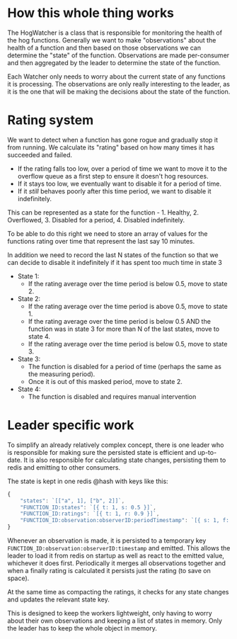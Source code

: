 # How this whole thing works

The HogWatcher is a class that is responsible for monitoring the health of the hog functions.
Generally we want to make "observations" about the health of a function and then based on those observations we can determine the "state" of the function.
Observations are made per-consumer and then aggregated by the leader to determine the state of the function.

Each Watcher only needs to worry about the current state of any functions it is processing. The observations are only really interesting to the leader, as it
is the one that will be making the decisions about the state of the function.

# Rating system

We want to detect when a function has gone rogue and gradually stop it from running.
We calculate its "rating" based on how many times it has succeeded and failed.

-   If the rating falls too low, over a period of time we want to move it to the overflow queue as a first step to ensure it doesn't hog resources.
-   If it stays too low, we eventually want to disable it for a period of time.
-   If it _still_ behaves poorly after this time period, we want to disable it indefinitely.

This can be represented as a state for the function - 1. Healthy, 2. Overflowed, 3. Disabled for a period, 4. Disabled indefinitely.

To be able to do this right we need to store an array of values for the functions rating over time that represent the last say 10 minutes.

In addition we need to record the last N states of the function so that we can decide to disable it indefinitely if it has spent too much time in state 3

-   State 1:
    -   If the rating average over the time period is below 0.5, move to state 2.
-   State 2:
    -   If the rating average over the time period is above 0.5, move to state 1.
    -   If the rating average over the time period is below 0.5 AND the function was in state 3 for more than N of the last states, move to state 4.
    -   If the rating average over the time period is below 0.5, move to state 3.
-   State 3:
    -   The function is disabled for a period of time (perhaps the same as the measuring period).
    -   Once it is out of this masked period, move to state 2.
-   State 4:
    -   The function is disabled and requires manual intervention

# Leader specific work

To simplify an already relatively complex concept, there is one leader who is responsible for making sure the persisted state is efficient and up-to-date.
It is also responsible for calculating state changes, persisting them to redis and emitting to other consumers.

The state is kept in one redis @hash with keys like this:

```js
{
    "states": `[["a", 1], ["b", 2]]`,
    "FUNCTION_ID:states": `[{ t: 1, s: 0.5 }]`,
    "FUNCTION_ID:ratings": `[{ t: 1, r: 0.9 }]`,
    "FUNCTION_ID:observation:observerID:periodTimestamp": `[{ s: 1, f: 2, as: 0, af: 1 }]`
}
```

Whenever an observation is made, it is persisted to a temporary key `FUNCTION_ID:observation:observerID:timestamp` and emitted. This allows the leader to load it from redis on startup as well as react to the emitted value, whichever it does first.
Periodically it merges all observations together and when a finally rating is calculated it persists just the rating (to save on space).

At the same time as compacting the ratings, it checks for any state changes and updates the relevant state key.

This is designed to keep the workers lightweight, only having to worry about their own observations and keeping a list of states in memory. Only the leader has to keep the whole object in memory.

